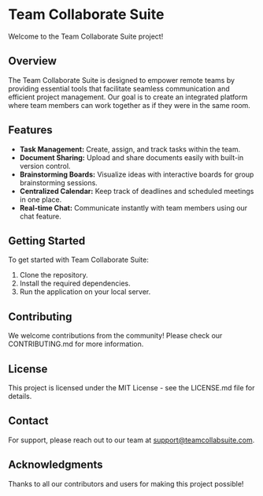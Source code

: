 # Team Collaborate Suite

Welcome to the Team Collaborate Suite project!

## Overview
The Team Collaborate Suite is designed to empower remote teams by providing essential tools that facilitate seamless communication and efficient project management. Our goal is to create an integrated platform where team members can work together as if they were in the same room.

## Features
- **Task Management:** Create, assign, and track tasks within the team.
- **Document Sharing:** Upload and share documents easily with built-in version control.
- **Brainstorming Boards:** Visualize ideas with interactive boards for group brainstorming sessions.
- **Centralized Calendar:** Keep track of deadlines and scheduled meetings in one place.
- **Real-time Chat:** Communicate instantly with team members using our chat feature.

## Getting Started
To get started with Team Collaborate Suite:
1. Clone the repository.
2. Install the required dependencies.
3. Run the application on your local server.

## Contributing
We welcome contributions from the community! Please check our CONTRIBUTING.md for more information.

## License
This project is licensed under the MIT License - see the LICENSE.md file for details.

## Contact
For support, please reach out to our team at support@teamcollabsuite.com.

## Acknowledgments
Thanks to all our contributors and users for making this project possible!